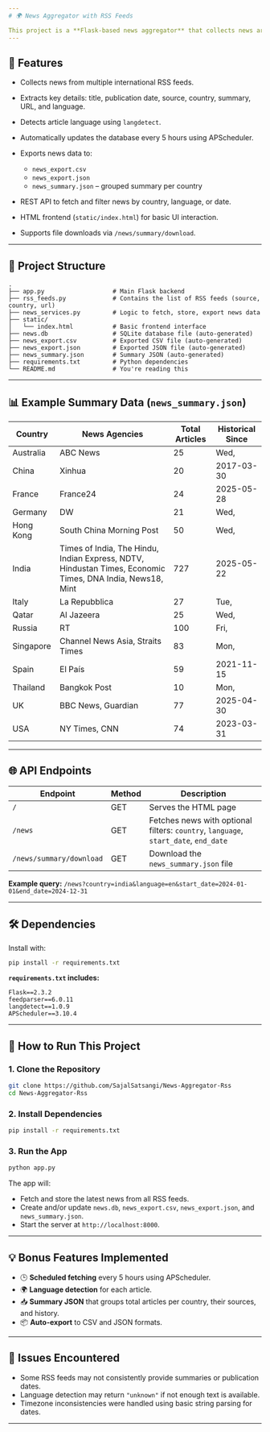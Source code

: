 ```yaml
---
# 🌍 News Aggregator with RSS Feeds

This project is a **Flask-based news aggregator** that collects news articles from various **RSS feeds** around the world, detects their language, stores them in a local SQLite database, and exports them to both CSV and JSON formats. It also provides a downloadable **summary JSON** file for insights such as total articles, sources, and earliest publication dates per country.
---
```


## 📌 Features

- Collects news from multiple international RSS feeds.
- Extracts key details: title, publication date, source, country, summary, URL, and language.
- Detects article language using `langdetect`.
- Automatically updates the database every 5 hours using APScheduler.
- Exports news data to:

  - `news_export.csv`
  - `news_export.json`
  - `news_summary.json` – grouped summary per country

- REST API to fetch and filter news by country, language, or date.
- HTML frontend (`static/index.html`) for basic UI interaction.
- Supports file downloads via `/news/summary/download`.

---

## 📁 Project Structure

```
.
├── app.py                   # Main Flask backend
├── rss_feeds.py             # Contains the list of RSS feeds (source, country, url)
├── news_services.py         # Logic to fetch, store, export news data
├── static/
│   └── index.html           # Basic frontend interface
├── news.db                  # SQLite database file (auto-generated)
├── news_export.csv          # Exported CSV file (auto-generated)
├── news_export.json         # Exported JSON file (auto-generated)
├── news_summary.json        # Summary JSON (auto-generated)
├── requirements.txt         # Python dependencies
└── README.md                # You're reading this
```
---


## 📊 Example Summary Data (`news_summary.json`)

| Country   | News Agencies                                                                                             | Total Articles | Historical Since |
| --------- | --------------------------------------------------------------------------------------------------------- | -------------- | ---------------- |
| Australia | ABC News                                                                                                  | 25             | Wed,             |
| China     | Xinhua                                                                                                    | 20             | 2017-03-30       |
| France    | France24                                                                                                  | 24             | 2025-05-28       |
| Germany   | DW                                                                                                        | 21             | Wed,             |
| Hong Kong | South China Morning Post                                                                                  | 50             | Wed,             |
| India     | Times of India, The Hindu, Indian Express, NDTV, Hindustan Times, Economic Times, DNA India, News18, Mint | 727            | 2025-05-22       |
| Italy     | La Repubblica                                                                                             | 27             | Tue,             |
| Qatar     | Al Jazeera                                                                                                | 25             | Wed,             |
| Russia    | RT                                                                                                        | 100            | Fri,             |
| Singapore | Channel News Asia, Straits Times                                                                          | 83             | Mon,             |
| Spain     | El País                                                                                                   | 59             | 2021-11-15       |
| Thailand  | Bangkok Post                                                                                              | 10             | Mon,             |
| UK        | BBC News, Guardian                                                                                        | 77             | 2025-04-30       |
| USA       | NY Times, CNN                                                                                             | 74             | 2023-03-31       |

---

## 🌐 API Endpoints

| Endpoint                 | Method | Description                                                                         |
| ------------------------ | ------ | ----------------------------------------------------------------------------------- |
| `/`                      | GET    | Serves the HTML page                                                                |
| `/news`                  | GET    | Fetches news with optional filters: `country`, `language`, `start_date`, `end_date` |
| `/news/summary/download` | GET    | Download the `news_summary.json` file                                               |

**Example query:**
`/news?country=india&language=en&start_date=2024-01-01&end_date=2024-12-31`

---

## 🛠 Dependencies

Install with:

```bash
pip install -r requirements.txt
```

**`requirements.txt` includes:**

```
Flask==2.3.2
feedparser==6.0.11
langdetect==1.0.9
APScheduler==3.10.4
```

---

## 🚀 How to Run This Project

### 1. Clone the Repository

```bash
git clone https://github.com/SajalSatsangi/News-Aggregator-Rss
cd News-Aggregator-Rss
```

### 2. Install Dependencies

```bash
pip install -r requirements.txt
```

### 3. Run the App

```bash
python app.py
```

The app will:

- Fetch and store the latest news from all RSS feeds.
- Create and/or update `news.db`, `news_export.csv`, `news_export.json`, and `news_summary.json`.
- Start the server at `http://localhost:8000`.

---

## 💡 Bonus Features Implemented

- 🕒 **Scheduled fetching** every 5 hours using APScheduler.
- 🌍 **Language detection** for each article.
- 📥 **Summary JSON** that groups total articles per country, their sources, and history.
- 📦 **Auto-export** to CSV and JSON formats.

---

## 🧩 Issues Encountered

- Some RSS feeds may not consistently provide summaries or publication dates.
- Language detection may return `"unknown"` if not enough text is available.
- Timezone inconsistencies were handled using basic string parsing for dates.

---
